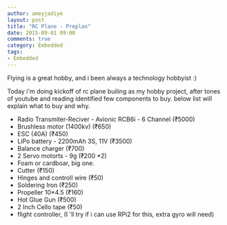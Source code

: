 ```yaml
---
author: ameyjadiye
layout: post
title: "RC Plane - Preplan"
date: 2015-09-01 09:00
comments: true
category: Embedded
tags:
- Embedded
---
```


Flying is a great hobby, and i been always a technology hobbyist :)

Today i'm doing kickoff of rc plane builing as my hobby project, after tones of youtube and reading identified few components to buy. below list will explain what to buy and why.

+ Radio Transmiter-Reciver - Avionic RCB6i - 6 Channel (₹5000)
+ Brushless motor (1400kv) (₹650)
+ ESC (40A) (₹450)
+ LiPo battery - 2200mAh 3S, 11V (₹3500)
+ Balance charger (₹700)
+ 2 Servo motorts - 9g (₹200 *2)
+ Foam or cardboar, big one.
+ Cutter (₹150)
+ Hinges and controll wire (₹50)
+ Soldering Iron (₹250)
+ Propeller 10*4.5 (₹160)
+ Hot Glue Gun (₹500)
+ 2 Inch Cello tape (₹50)
+ flight controller, (I 'll try if i can use RPi2 for this, extra gyro will need)

